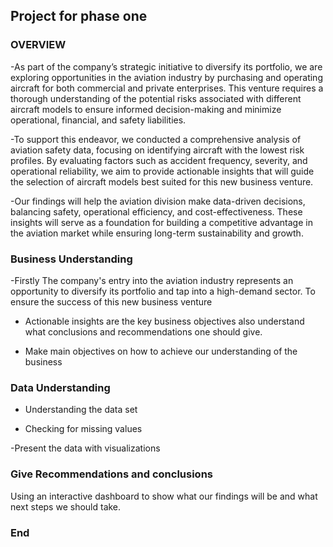 ## Project for phase one

### OVERVIEW

-As part of the company’s strategic initiative to diversify its portfolio, we are exploring opportunities in the aviation industry by purchasing and operating aircraft for both commercial and private enterprises. This venture requires a thorough understanding of the potential risks associated with different aircraft models to ensure informed decision-making and minimize operational, financial, and safety liabilities.

-To support this endeavor, we conducted a comprehensive analysis of aviation safety data, focusing on identifying aircraft with the lowest risk profiles. By evaluating factors such as accident frequency, severity, and operational reliability, we aim to provide actionable insights that will guide the selection of aircraft models best suited for this new business venture.

-Our findings will help the aviation division make data-driven decisions, balancing safety, operational efficiency, and cost-effectiveness. These insights will serve as a foundation for building a competitive advantage in the aviation market while ensuring long-term sustainability and growth.

 ### Business Understanding
  -Firstly The company's entry into the aviation industry represents an opportunity to diversify its portfolio and tap into a high-demand sector. To ensure the success of this new business venture
  
  - Actionable insights are the key business objectives also understand what conclusions and recommendations one should give.
    
  - Make main objectives on how to achieve our understanding of the business

### Data Understanding 
- Understanding the data set
  
- Checking for missing values

-Present the data with visualizations

### Give Recommendations and conclusions
Using an interactive dashboard to show what our findings will be and what next steps we should take.
### End